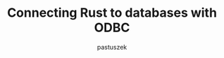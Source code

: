 ---
    title: 'Connecting Rust to databases with ODBC'
    pubDate: 2021-05-05
    description: 'Jakub Pastuszek talks about using ODBC in Rust to connect to databases, and his own experience using this to ingest and analyse website logs.'
    author: 'pastuszek'
    image:
        src: ''
        alt: ''
    video_url: 'https://youtu.be/i6L75VHUT_E?si=NWB5-sH-APTujUTR'
    tags: ["rust","2021","databases","odbc"]
    event_location: 'Online'
    slides_url: 'NULL'
---